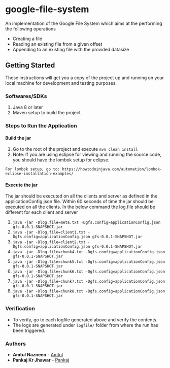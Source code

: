 # google-file-system
An implementation of the Google File System which aims at the performing the following operations
* Creating a file
* Reading an existing file from a given offset
* Appending to an existing file with the provided datasize

## Getting Started
These instructions will get you a copy of the project up and running on your local machine for development and testing purposes.
### Softwares/SDKs
1. Java 8 or later
2. Maven setup to build the project

### Steps to Run the Application
#### Build the jar
1. Go to the root of the project and execute ``mvn clean install``
2. Note: If you are using eclipse for viewing and running the source code, you should have the lombok setup for eclipse.

```
For lombok setup, go to: https://howtodoinjava.com/automation/lombok-eclipse-installation-examples/
```
#### Execute the jar
The jar should be executed on all the clients and server as defined in the applicationConfig.json file. Within 60 seconds of time the jar should be executed on all the clients. In the below command the log.file should be different for each client and server
1. ``java -jar -Dlog.file=meta.txt -Dgfs.config=applicationConfig.json gfs-0.0.1-SNAPSHOT.jar``
2. ``java -jar -Dlog.file=client1.txt -Dgfs.config=applicationConfig.json gfs-0.0.1-SNAPSHOT.jar``
3. ``java -jar -Dlog.file=client2.txt -Dgfs.config=applicationConfig.json gfs-0.0.1-SNAPSHOT.jar``
4. ``java -jar -Dlog.file=chunk4.txt -Dgfs.config=applicationConfig.json gfs-0.0.1-SNAPSHOT.jar``
5. ``java -jar -Dlog.file=chunk5.txt -Dgfs.config=applicationConfig.json gfs-0.0.1-SNAPSHOT.jar``
6. ``java -jar -Dlog.file=chunk6.txt -Dgfs.config=applicationConfig.json gfs-0.0.1-SNAPSHOT.jar``
7. ``java -jar -Dlog.file=chunk7.txt -Dgfs.config=applicationConfig.json gfs-0.0.1-SNAPSHOT.jar``
8. ``java -jar -Dlog.file=chunk8.txt -Dgfs.config=applicationConfig.json gfs-0.0.1-SNAPSHOT.jar``

### Verification
* To verify, go to each logfile generated above and verify the contents.
* The logs are generated under ``logfile/`` folder from where the run has been triggered.

### Authors
* **Amtul Nazneen** - [Amtul](https://github.com/amtul-nazneen)
* **Pankaj Kr Jhawar** - [Pankaj](https://github.com/jhawarpankaj)